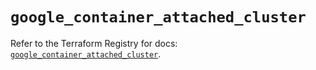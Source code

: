 # `google_container_attached_cluster`

Refer to the Terraform Registry for docs: [`google_container_attached_cluster`](https://registry.terraform.io/providers/hashicorp/google/6.25.0/docs/resources/container_attached_cluster).
